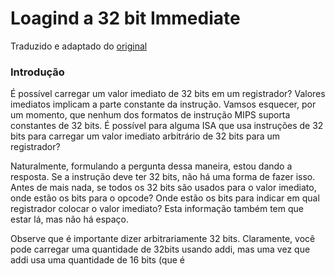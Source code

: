 # Loagind a 32 bit Immediate

Traduzido e adaptado do [original](https://www.cs.umd.edu/class/sum2003/cmsc311/Notes/Mips/load32.html)

### Introdução 

É possível carregar um valor imediato de 32 bits em um registrador? Valores imediatos implicam a parte constante da instrução. Vamsos esquecer, por um momento, que nenhum dos formatos de instrução MIPS suporta constantes de 32 bits. É possível para alguma ISA que usa instruções de 32 bits para carregar um valor imediato arbitrário de 32 bits para um registrador?

Naturalmente, formulando a pergunta dessa maneira, estou dando a resposta. Se a instrução deve ter 32 bits, não há uma forma de fazer isso. Antes de mais nada, se todos os 32 bits são usados para o valor imediato, onde estão os bits para o opcode? Onde estão os bits para indicar em qual registrador colocar o valor imediato? Esta informação também tem que estar lá, mas não há espaço.

Observe que é importante dizer arbitrariamente 32 bits. Claramente, você pode carregar uma quantidade de 32bits usando addi, mas uma vez que addi usa uma quantidade de 16 bits (que é 

